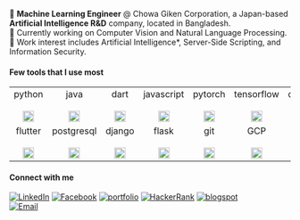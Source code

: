 
:black_square_button:   **Machine Learning Engineer** @ Chowa Giken Corporation, a Japan-based **Artificial Intelligence R&D** company, located in Bangladesh. </br>
:black_square_button:   Currently working on Computer Vision and Natural Language Processing. </br>
:black_square_button:  Work interest includes Artificial Intelligence*, Server-Side Scripting, and Information Security. </br>

#### Few tools that I use most 

<table>
  <tbody>
    <tr valign="top">
      <td width="10%" align="center">
        <span>python</span><br><br>
        <img height="20px" src="https://cdn.svgporn.com/logos/python.svg">
      </td>
      <td width="14%" align="center">
        <span>java</span><br><br>
        <img height="20px" src="https://cdn.svgporn.com/logos/java.svg">
      </td>
      <td width="10%" align="center">
        <span>dart</span><br><br>
        <img height="20px" src="https://cdn.svgporn.com/logos/dart.svg">
      </td>
      <td width="10%" align="center">
        <span>javascript</span><br><br>
        <img height="20px" src="https://cdn.svgporn.com/logos/javascript.svg">
      </td>
      <td width="10%" align="center">
        <span>pytorch</span><br><br>
        <img height="20px" src="https://cdn.svgporn.com/logos/pytorch.svg">
      </td>
      <td width="10%" align="center">
        <span>tensorflow</span><br><br>
        <img height="20px" src="https://cdn.svgporn.com/logos/tensorflow.svg">
      </td>
      <td width="10%" align="center">
        <span>opencv</span><br><br>
        <img height="20px" src="https://cdn.svgporn.com/logos/opencv.svg">
      </td>
    </tr>
    <tr valign="top">
      <td width="10%" align="center">
        <span>flutter</span><br><br>
        <img height="20px" src="https://cdn.svgporn.com/logos/flutter.svg">
      </td>
      <td width="10%" align="center">
        <span>postgresql</span><br><br>
        <img height="20px" src="https://cdn.svgporn.com/logos/postgresql.svg">
      </td>
      <td width="10%" align="center">
        <span>django</span><br><br>
        <img height="20px" src="https://cdn.svgporn.com/logos/django.svg">
      </td>
      <td width="10%" align="center">
        <span>flask</span><br><br>
        <img height="20px" src="https://cdn.svgporn.com/logos/flask.svg">
      </td>
      <td width="10%" align="center">
        <span>git</span><br><br>
        <img height="20px" src="https://cdn.svgporn.com/logos/git-icon.svg">
      </td>
      <td width="10%" align="center">
        <span>GCP</span><br><br>
        <img height="20px" src="https://cdn.svgporn.com/logos/google-cloud-platform.svg">
      </td>
      <td width="10%" align="center">
        <span>linux</span><br><br>
        <img height="20px" src="https://cdn.svgporn.com/logos/linux-mint.svg">
      </td>
    </tr>
  </tbody>
</table>


#### Connect with me

<a href="https://www.linkedin.com/in/sksoumik/" target="_blank"><img src="https://img.shields.io/badge/linkedin-%40sksoumik-blue" alt="LinkedIn"></a>
<a href="https://www.facebook.com/sadmanks" target="_blank"><img src="https://img.shields.io/badge/facebook-%40sadmanks-9cf" alt="Facebook"></a>
<a href="https://sksoumik.github.io/" target="_blank"><img src="https://img.shields.io/badge/portfolio-sksoumik-success" alt="portfolio"></a>
<a href="https://www.hackerrank.com/sadmanks" target="_blank"><img src="https://img.shields.io/badge/hackerrank-%40sadmanks-success" alt="HackerRank"></a>
<a href="https://sksoumik.blogspot.com/" target="_blank"><img src="https://img.shields.io/badge/blog-%40sksoumik-orange" alt="blogspot"></a>
</br>
<a href="https://mail.google.com/mail/u/0/?view=cm&fs=1&tf=1&source=mailto&to=sadmanks@gmail.com" target="_blank"><img src="https://img.shields.io/badge/email-sadmanks%40gmail.com-important" alt="Email"></a>
